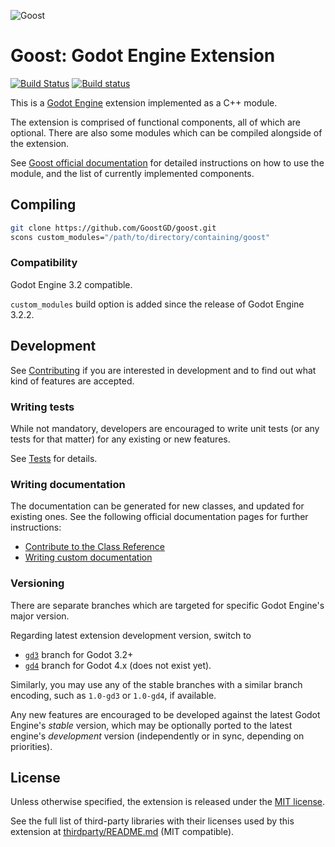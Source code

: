 ![Goost](logo.png)

# Goost: Godot Engine Extension

[![Build Status](https://travis-ci.com/GoostGD/goost.svg?branch=gd3)](https://travis-ci.com/GoostGD/goost)
[![Build status](https://ci.appveyor.com/api/projects/status/github/GoostGD/goost?branch=gd3&svg=true)](https://ci.appveyor.com/project/Xrayez/goost/branch/gd3)

This is a [Godot Engine](https://github.com/godotengine/godot) extension
implemented as a C++ module.

The extension is comprised of functional components, all of which are optional.
There are also some modules which can be compiled alongside of the extension.

See [Goost official documentation](https://goost.readthedocs.io/en/gd3/) for
detailed instructions on how to use the module, and the list of currently
implemented components.

## Compiling

```sh
git clone https://github.com/GoostGD/goost.git
scons custom_modules="/path/to/directory/containing/goost"
```

### Compatibility

Godot Engine 3.2 compatible.

`custom_modules` build option is added since the release of Godot Engine 3.2.2.

## Development

See [Contributing](CONTRIBUTING.md) if you are interested in development and to
find out what kind of features are accepted.

### Writing tests

While not mandatory, developers are encouraged to write unit tests (or any tests
for that matter) for any existing or new features.

See [Tests](tests/README.md) for details.

### Writing documentation

The documentation can be generated for new classes, and updated for existing
ones. See the following official documentation pages for further instructions:

- [Contribute to the Class Reference](https://docs.godotengine.org/en/latest/community/contributing/updating_the_class_reference.html)
- [Writing custom documentation](https://docs.godotengine.org/en/latest/development/cpp/custom_modules_in_cpp.html#writing-custom-documentation)

### Versioning

There are separate branches which are targeted for specific Godot Engine's major
version.

Regarding latest extension development version, switch to
* [`gd3`](https://github.com/GoostGD/goost/tree/gd3) branch for Godot 3.2+
* [`gd4`](https://github.com/GoostGD/goost/tree/gd4) branch for Godot 4.x (does not exist yet).

Similarly, you may use any of the stable branches with a similar branch
encoding, such as `1.0-gd3` or `1.0-gd4`, if available.

Any new features are encouraged to be developed against the latest Godot
Engine's *stable* version, which may be optionally ported to the latest engine's
*development* version (independently or in sync, depending on priorities).

## License

Unless otherwise specified, the extension is released under the
[MIT license](LICENSE.md).

See the full list of third-party libraries with their licenses used by this
extension at [thirdparty/README.md](thirdparty/README.md) (MIT compatible).
